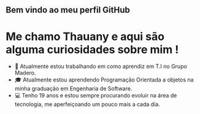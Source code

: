 ## Bem vindo ao meu perfil GitHub

# Me chamo Thauany e aqui são alguma curiosidades sobre mim ! 
- 💼 Atualmente estou trabalhando em como aprendiz em T.I no Grupo Madero.
- 🎓 Atualmente estou aprendendo Programação Orientada a objetos na minha graduação em Engenharia de Software.
- 💻 Tenho 19 anos e estou sempre procurando evoluir na área de tecnologia, me aperfeiçoando um pouco mais a cada dia.
